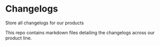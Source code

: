 # Changelogs
Store all changelogs for our products

This repo contains markdown files detailing the changelogs across our product line.
